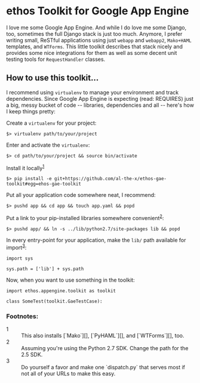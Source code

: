 ethos Toolkit for Google App Engine
===================================

I love me some Google App Engine. And while I do love me some Django, too, sometimes
the full Django stack is just too much. Anymore, I prefer writing small, ReSTful
applications using just `webapp` and `webapp2`, `Mako+HAML` templates, and `WTForms`.
This little toolkit describes that stack nicely and provides some nice integrations
for them as well as some decent unit testing tools for `RequestHandler` classes.

How to use this toolkit...
--------------------------

I recommend using `virtualenv` to manage your environment and track dependencies.
Since Google App Engine is expecting (read: REQUIRES) just a big, messy bucket of
code -- libraries, dependencies and all -- here's how I keep things pretty:

Create a `virtualenv` for your project:

```
$> virtualenv path/to/your/project
```

Enter and activate the `virtualenv`:

```
$> cd path/to/your/project && source bin/activate
```

Install it locally<sup>[1](#fn1)</sup>

```
$> pip install -e git+https://github.com/al-the-x/ethos-gae-toolkit#egg=ehos-gae-toolkit
```

Put all your application code somewhere neat, I recommend:

```
$> pushd app && cd app && touch app.yaml && popd
```

Put a link to your pip-installed libraries somewhere convenient<sup>[2](#fn2)</sup>:

```
$> pushd app/ && ln -s ../lib/python2.7/site-packages lib && popd
```

In every entry-point for your application, make the `lib/` path available for import<sup>[3](#fn3)</sup>:

```
import sys

sys.path = ['lib'] + sys.path
```

Now, when you want to use something in the toolkit:

```
import ethos.appengine.toolkit as toolkit

class SomeTest(toolkit.GaeTestCase):
```

### Footnotes:

<dl>
<dt> <a name="fn1">1</a> </dt>
<dd> This also installs [`Mako`][], [`PyHAML`][], and [`WTForms`][], too. </dd>
<dt> <a name="fn2">2</a> </dt>
<dd> Assuming you're using the Python 2.7 SDK. Change the path for the 2.5 SDK. </dd>
<dt> <a name="fn3">3</a> </dt>
<dd> Do yourself a favor and make one `dispatch.py` that serves most if not all of your URLs to make this easy. </dd>
</dl>

[Mako]: http://www.makotemplates.org/
[PyHAML]: https://github.com/mikeboers/PyHAML/README.md
[WTForms]: http://wtforms.simplecodes.com/docs/dev/crash_course.html
